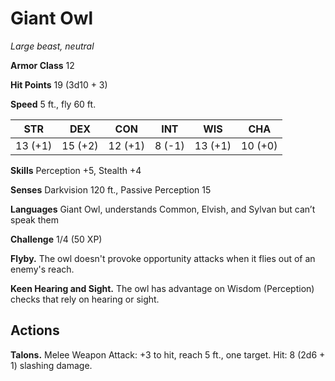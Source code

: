 # Giant Owl
*Large beast, neutral*

**Armor Class** 12

**Hit Points** 19 (3d10 + 3)

**Speed** 5 ft., fly 60 ft.

**STR**|**DEX**|**CON**|**INT**|**WIS**|**CHA**
-------|-------|-------|-------|-------|-------
13 (+1)|15 (+2)|12 (+1)|8 (-1) |13 (+1)|10 (+0)

**Skills** Perception +5, Stealth +4

**Senses** Darkvision 120 ft., Passive Perception 15

**Languages** Giant Owl, understands Common, Elvish, and Sylvan but can’t speak them

**Challenge** 1/4 (50 XP)

**Flyby.** The owl doesn't provoke opportunity attacks when it flies out of an enemy's reach.

**Keen Hearing and Sight.** The owl has advantage on Wisdom (Perception) checks that rely on hearing or sight.

## Actions
**Talons.** Melee Weapon Attack: +3 to hit, reach 5 ft., one target. Hit: 8 (2d6 + 1) slashing damage.
